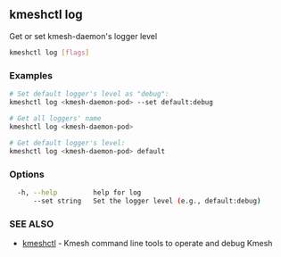 ## kmeshctl log

Get or set kmesh-daemon's logger level

```bash
kmeshctl log [flags]
```

### Examples

```bash
# Set default logger's level as "debug":
kmeshctl log <kmesh-daemon-pod> --set default:debug

# Get all loggers' name
kmeshctl log <kmesh-daemon-pod>
   
# Get default logger's level:
kmeshctl log <kmesh-daemon-pod> default
```

### Options

```bash
  -h, --help         help for log
      --set string   Set the logger level (e.g., default:debug)
```

### SEE ALSO

* [kmeshctl](kmeshctl.md)  - Kmesh command line tools to operate and debug Kmesh
